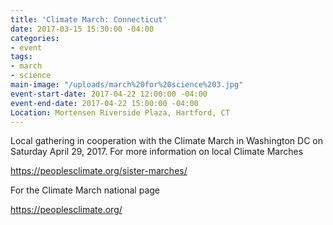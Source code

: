 ```yaml
---
title: 'Climate March: Connecticut'
date: 2017-03-15 15:30:00 -04:00
categories:
- event
tags:
- march
- science
main-image: "/uploads/march%20for%20science%203.jpg"
event-start-date: 2017-04-22 12:00:00 -04:00
event-end-date: 2017-04-22 15:00:00 -04:00
Location: Mortensen Riverside Plaza, Hartford, CT
---
```


Local gathering in cooperation with the Climate March in Washington DC on Saturday April 29, 2017. For more information on local Climate Marches 

https://peoplesclimate.org/sister-marches/

For the Climate March national page

https://peoplesclimate.org/
